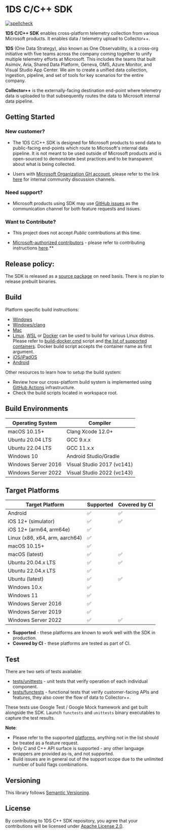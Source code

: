 # 1DS C/C++ SDK

[![spellcheck](https://github.com/microsoft/cpp_client_telemetry/workflows/spellcheck/badge.svg)](https://github.com/microsoft/cpp_client_telemetry/actions?query=workflow%3Aspellcheck)

**1DS C/C++ SDK** enables cross-platform telemetry collection from various
Microsoft products. It enables data / telemetry upload to Collector++.

**1DS** (One Data Strategy), also known as One Observability, is a cross-org
initiative with five teams across the company coming together to unify
multiple telemetry efforts at Microsoft. This includes the teams that built
Asimov, Aria, Shared Data Platform, Geneva, OMS, Azure Monitor, and Visual
Studio App Center. We aim to create a unified data collection, ingestion,
pipeline, and set of tools for key scenarios for the entire company.

**Collector++** is the externally-facing destination end-point where telemetry
data is uploaded to that subsequently routes the data to Microsoft internal
data pipeline.

## Getting Started

### New customer?

 - The 1DS C/C++ SDK is designed for Microsoft products to send data to public-facing end-points which route to Microsoft's internal data pipeline.
   It is not meant to be used outside of Microsoft products and is open-sourced to demonstrate best practices and to be transparent about what is being collected.

 - Users with [Microsoft Organization GH account](https://opensource.microsoft.com/), please refer to the link [here](https://github.com/microsoft/cpp_client_telemetry_modules/blob/master/CONTRIBUTING.md) for internal community discussion channels.

### Need support?

 - Microsoft products using SDK may use [GitHub issues](https://github.com/microsoft/cpp_client_telemetry/issues/new/choose)
as the communication channel for both feature requests and issues.

### Want to Contribute?

 - This project does not accept *Public* contributions at this time.

 - [Microsoft-authorized
contributors](https://github.com/orgs/microsoft/teams/everyone) - please refer
to contributing instructions
[here](https://github.com/microsoft/cpp_client_telemetry_modules/blob/master/CONTRIBUTING.md).**
 
## Release policy:

The SDK is released as a [source package](https://github.com/microsoft/cpp_client_telemetry/releases)
on need basis.
There is no plan to release prebuilt binaries.

## Build

Platform specific build instructions:

* [Windows](docs/cpp-start-windows.md)
* [Windows/clang](build-cmake-clang.cmd)
* [Mac](docs/cpp-start-macosx.md)
* [Linux](docs/cpp-start-linux.md). [WSL](https://docs.microsoft.com/en-us/windows/wsl/install-win10) or [Docker](https://www.docker.com/products/docker-desktop) can be used to build for various Linux distros. Please refer to [build-docker.cmd](build-docker.cmd) script and [the list of supported containers](docker/). Docker build script accepts the container name as first argument.
* [iOS/iPadOS](docs/cpp-start-ios.md)
* [Android](docs/cpp-start-android.md)

Other resources to learn how to setup the build system:

* Review how our cross-platform build system is implemented using [GitHub Actions](.github/workflows) infrastructure.
* Check the build scripts located in workspace root.

## Build Environments
  
  | Operating System              | Compiler                         |
  | ----------------------------- | -------------------------------- |
  | macOS 10.15+                  | Clang Xcode 12.0+                |
  | Ubuntu 20.04 LTS              | GCC 9.x.x                        |  
  | Ubuntu 22.04 LTS              | GCC 11.x.x                       |
  | Windows 10                    | Android Studio/Gradle            |
  | Windows Server 2016           | Visual Studio 2017 (vc141)       |
  | Windows Server 2022           | Visual Studio 2022 (vc143)       |

## Target Platforms
  
  | Target Platform                | Supported          | Covered by CI      |
  | ------------------------------ | ------------------ | ------------------ |
  | Android                        | :white_check_mark: | :white_check_mark: |
  | iOS 12+ (simulator)            | :white_check_mark: | :white_check_mark: |
  | iOS 12+ (arm64, arm64e)        | :white_check_mark: |                    |
  | Linux (x86, x64, arm, aarch64) | :white_check_mark: |                    |
  | macOS 10.15+                   | :white_check_mark: |                    |
  | macOS (latest)                 | :white_check_mark: | :white_check_mark: |
  | Ubuntu 20.04.x LTS             | :white_check_mark: | :white_check_mark: |
  | Ubuntu 22.04.x LTS             | :white_check_mark: |                    |
  | Ubuntu (latest)                | :white_check_mark: | :white_check_mark: |
  | Windows 10.x                   | :white_check_mark: |                    |
  | Windows 11                     | :white_check_mark: |                    |
  | Windows Server 2016            | :white_check_mark: |                    |
  | Windows Server 2019            | :white_check_mark: |                    |
  | Windows Server 2022            | :white_check_mark: | :white_check_mark: |
  
* **Supported** - these platforms are known to work well with the SDK in
    production.
* **Covered by CI** - these platforms are tested as part of CI.

## Test

There are two sets of tests available:

* [tests/unittests](tests/unittests) - unit tests that verify operation of
  each individual component.
* [tests/functests](tests/functests) - functional tests that verify
  customer-facing APIs and features, they also cover the flow of data to
  Collector++.

These tests use Google Test / Google Mock framework and get built alongside
the SDK. Launch `functests` and `unittests` binary executables to capture
the test results.

**Note**:

* Please refer to the supported [platforms](#build), anything not in the list
  should be treated as a feature request.
* Only C and C++ API surface is supported - any other language wrappers are
  provided as-is, and not supported.
* Build issues are in general out of the support scope due to the unlimited
  number of build flags combinations.

## Versioning

This library follows [Semantic Versioning](http://semver.org/).

## License

By contributing to 1DS C++ SDK repository, you agree that your contributions
will be licensed under [Apache License 2.0](LICENSE).
